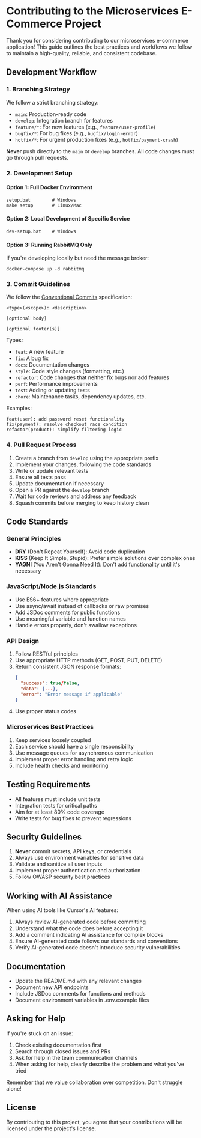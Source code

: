 # Contributing to the Microservices E-Commerce Project

Thank you for considering contributing to our microservices e-commerce application! This guide outlines the best practices and workflows we follow to maintain a high-quality, reliable, and consistent codebase.

## Development Workflow

### 1. Branching Strategy

We follow a strict branching strategy:

- `main`: Production-ready code
- `develop`: Integration branch for features
- `feature/*`: For new features (e.g., `feature/user-profile`)
- `bugfix/*`: For bug fixes (e.g., `bugfix/login-error`)
- `hotfix/*`: For urgent production fixes (e.g., `hotfix/payment-crash`)

**Never** push directly to the `main` or `develop` branches. All code changes must go through pull requests.

### 2. Development Setup

#### Option 1: Full Docker Environment
```
setup.bat        # Windows
make setup       # Linux/Mac
```

#### Option 2: Local Development of Specific Service
```
dev-setup.bat    # Windows
```

#### Option 3: Running RabbitMQ Only
If you're developing locally but need the message broker:
```
docker-compose up -d rabbitmq
```

### 3. Commit Guidelines

We follow the [Conventional Commits](https://www.conventionalcommits.org/) specification:

```
<type>(<scope>): <description>

[optional body]

[optional footer(s)]
```

Types:
- `feat`: A new feature
- `fix`: A bug fix
- `docs`: Documentation changes
- `style`: Code style changes (formatting, etc.)
- `refactor`: Code changes that neither fix bugs nor add features
- `perf`: Performance improvements
- `test`: Adding or updating tests
- `chore`: Maintenance tasks, dependency updates, etc.

Examples:
```
feat(user): add password reset functionality
fix(payment): resolve checkout race condition
refactor(product): simplify filtering logic
```

### 4. Pull Request Process

1. Create a branch from `develop` using the appropriate prefix
2. Implement your changes, following the code standards
3. Write or update relevant tests
4. Ensure all tests pass
5. Update documentation if necessary
6. Open a PR against the `develop` branch
7. Wait for code reviews and address any feedback
8. Squash commits before merging to keep history clean

## Code Standards

### General Principles

- **DRY** (Don't Repeat Yourself): Avoid code duplication
- **KISS** (Keep It Simple, Stupid): Prefer simple solutions over complex ones
- **YAGNI** (You Aren't Gonna Need It): Don't add functionality until it's necessary

### JavaScript/Node.js Standards

- Use ES6+ features where appropriate
- Use async/await instead of callbacks or raw promises
- Add JSDoc comments for public functions
- Use meaningful variable and function names
- Handle errors properly, don't swallow exceptions

### API Design

1. Follow RESTful principles
2. Use appropriate HTTP methods (GET, POST, PUT, DELETE)
3. Return consistent JSON response formats:
   ```json
   {
     "success": true/false,
     "data": {...},
     "error": "Error message if applicable"
   }
   ```
4. Use proper status codes

### Microservices Best Practices

1. Keep services loosely coupled
2. Each service should have a single responsibility
3. Use message queues for asynchronous communication
4. Implement proper error handling and retry logic
5. Include health checks and monitoring

## Testing Requirements

- All features must include unit tests
- Integration tests for critical paths
- Aim for at least 80% code coverage
- Write tests for bug fixes to prevent regressions

## Security Guidelines

1. **Never** commit secrets, API keys, or credentials
2. Always use environment variables for sensitive data
3. Validate and sanitize all user inputs
4. Implement proper authentication and authorization
5. Follow OWASP security best practices

## Working with AI Assistance

When using AI tools like Cursor's AI features:

1. Always review AI-generated code before committing
2. Understand what the code does before accepting it
3. Add a comment indicating AI assistance for complex blocks
4. Ensure AI-generated code follows our standards and conventions
5. Verify AI-generated code doesn't introduce security vulnerabilities

## Documentation

- Update the README.md with any relevant changes
- Document new API endpoints
- Include JSDoc comments for functions and methods
- Document environment variables in .env.example files

## Asking for Help

If you're stuck on an issue:
1. Check existing documentation first
2. Search through closed issues and PRs
3. Ask for help in the team communication channels
4. When asking for help, clearly describe the problem and what you've tried

Remember that we value collaboration over competition. Don't struggle alone!

## License

By contributing to this project, you agree that your contributions will be licensed under the project's license. 